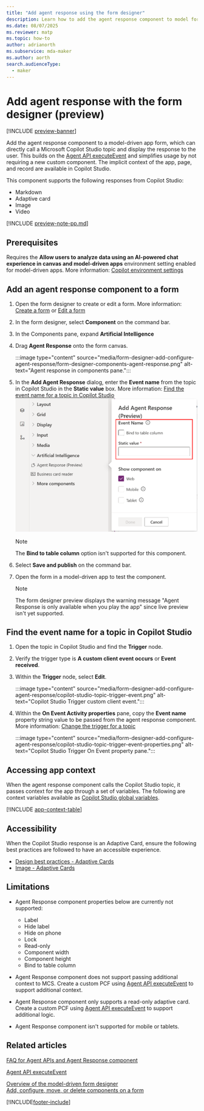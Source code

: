 ```yaml
---
title: "Add agent response using the form designer" 
description: Learn how to add the agent response component to model forms to call Copilot Studio topics.
ms.date: 08/07/2025
ms.reviewer: matp
ms.topic: how-to
author: adrianorth
ms.subservice: mda-maker
ms.author: aorth
search.audienceType: 
  - maker
---
```

# Add agent response with the form designer (preview)

[!INCLUDE [preview-banner](~/../shared-content/shared/preview-includes/preview-banner.md)]

Add the agent response component to a model-driven app form, which can directly call a Microsoft Copilot Studio topic and display the response to the user. This builds on the [Agent API executeEvent](../../developer/component-framework/bring-intelligence-using-agent-apis.md) and simplifies usage by not requiring a new custom component. The implicit context of the app, page, and record are available in Copilot Studio.

This component supports the following responses from Copilot Studio:

* Markdown
* Adaptive card
* Image
* Video

[!INCLUDE [preview-note-pp.md](../../../shared/preview-includes/preview-note-pp.md)]

## Prerequisites

Requires the **Allow users to analyze data using an AI-powered chat experience in canvas and model-driven apps** environment setting enabled for model-driven apps. More information: [Copilot environment settings](/power-platform/admin/settings-features?tabs=new#copilot-preview)

## Add an agent response component to a form

1. Open the form designer to create or edit a form. More information: [Create a form](create-and-edit-forms.md#create-a-form) or [Edit a form](create-and-edit-forms.md#edit-a-form)
1. In the form designer, select **Component** on the command bar.
1. In the Components pane, expand **Artificial Intelligence**
1. Drag **Agent Response** onto the form canvas.

   :::image type="content" source="media/form-designer-add-configure-agent-response/form-designer-components-agent-response.png" alt-text="Agent response in components pane.":::

1. In the **Add Agent Response** dialog, enter the **Event name** from the topic in Copilot Studio in the **Static value** box. More information: [Find the event name for a topic in Copilot Studio](#find-the-event-name-for-a-topic-in-copilot-studio)
   ![Configure agent response event name](media/form-designer-add-configure-agent-response/form-designer-configure-agent-response.png "Configure agent response event name")
   > [!NOTE]
   > The **Bind to table column** option isn't supported for this component.
1. Select **Save and publish** on the command bar.
1. Open the form in a model-driven app to test the component.

   > [!NOTE]
   > The form designer preview displays the warning message "Agent Response is only available when you play the app" since live preview isn't yet supported.

## Find the event name for a topic in Copilot Studio

1. Open the topic in Copilot Studio and find the **Trigger** node.
1. Verify the trigger type is **A custom client event occurs** or **Event received**.
1. Within the **Trigger** node, select **Edit**.

   :::image type="content" source="media/form-designer-add-configure-agent-response/copilot-studio-topic-trigger-event.png" alt-text="Copilot Studio Trigger custom client event.":::

1. Within the **On Event Activity properties** pane, copy the **Event name** property string value to be passed from the agent response component. More information: [Change the trigger for a topic](/microsoft-copilot-studio/authoring-triggers)

   :::image type="content" source="media/form-designer-add-configure-agent-response/copilot-studio-topic-trigger-event-properties.png" alt-text="Copilot Studio Trigger On Event property pane.":::

## Accessing app context

When the agent response component calls the Copilot Studio topic, it passes context for the app through a set of variables. The following are context variables available as [Copilot Studio global variables](/microsoft-copilot-studio/authoring-variables-bot).

[!INCLUDE [app-context-table](../../developer/model-driven-apps/clientapi/includes/app-context-table.md)]

## Accessibility

When the Copilot Studio response is an Adaptive Card, ensure the following best practices are followed to have an accessible experience.

- [Design best practices - Adaptive Cards](https://adaptivecards.microsoft.com/?topic=design-best-practices)
- [Image - Adaptive Cards](https://adaptivecards.microsoft.com/?topic=Image)

## Limitations

- Agent Response component properties below are currently not supported:

  - Label
  - Hide label
  - Hide on phone
  - Lock
  - Read-only
  - Component width
  - Component height
  - Bind to table column

- Agent Response component does not support passing additional context to MCS. Create a custom PCF using [Agent API executeEvent](../../developer/component-framework/bring-intelligence-using-agent-apis.md) to support additional context.

- Agent Response component only supports a read-only adaptive card. Create a custom PCF using [Agent API executeEvent](../../developer/component-framework/bring-intelligence-using-agent-apis.md) to support additional logic.

- Agent Response component isn't supported for mobile or tablets.

## Related articles

[FAQ for Agent APIs and Agent Response component](../../maker/common/faq-agent-api-component.md)

[Agent API executeEvent](../../developer/component-framework/bring-intelligence-using-agent-apis.md)

[Overview of the model-driven form designer](form-designer-overview.md)<br/>
[Add, configure, move, or delete components on a form](add-move-configure-or-delete-components-on-form.md)

[!INCLUDE[footer-include](../../includes/footer-banner.md)]
